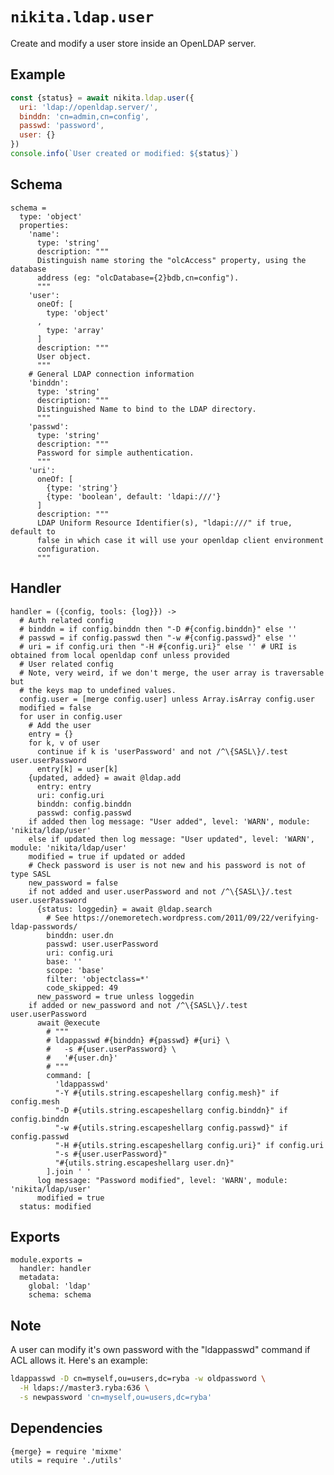 
# `nikita.ldap.user`

Create and modify a user store inside an OpenLDAP server.   

## Example

```js
const {status} = await nikita.ldap.user({
  uri: 'ldap://openldap.server/',
  binddn: 'cn=admin,cn=config',
  passwd: 'password',
  user: {}
})
console.info(`User created or modified: ${status}`)
```

## Schema

    schema =
      type: 'object'
      properties:
        'name':
          type: 'string'
          description: """
          Distinguish name storing the "olcAccess" property, using the database
          address (eg: "olcDatabase={2}bdb,cn=config").
          """
        'user':
          oneOf: [
            type: 'object'
          ,
            type: 'array'
          ]
          description: """
          User object.
          """
        # General LDAP connection information
        'binddn':
          type: 'string'
          description: """
          Distinguished Name to bind to the LDAP directory.
          """
        'passwd':
          type: 'string'
          description: """
          Password for simple authentication.
          """
        'uri':
          oneOf: [
            {type: 'string'}
            {type: 'boolean', default: 'ldapi:///'}
          ]
          description: """
          LDAP Uniform Resource Identifier(s), "ldapi:///" if true, default to
          false in which case it will use your openldap client environment
          configuration.
          """

## Handler

    handler = ({config, tools: {log}}) ->
      # Auth related config
      # binddn = if config.binddn then "-D #{config.binddn}" else ''
      # passwd = if config.passwd then "-w #{config.passwd}" else ''
      # uri = if config.uri then "-H #{config.uri}" else '' # URI is obtained from local openldap conf unless provided
      # User related config
      # Note, very weird, if we don't merge, the user array is traversable but
      # the keys map to undefined values.
      config.user = [merge config.user] unless Array.isArray config.user
      modified = false
      for user in config.user
        # Add the user
        entry = {}
        for k, v of user
          continue if k is 'userPassword' and not /^\{SASL\}/.test user.userPassword
          entry[k] = user[k]
        {updated, added} = await @ldap.add
          entry: entry
          uri: config.uri
          binddn: config.binddn
          passwd: config.passwd
        if added then log message: "User added", level: 'WARN', module: 'nikita/ldap/user'
        else if updated then log message: "User updated", level: 'WARN', module: 'nikita/ldap/user'
        modified = true if updated or added
        # Check password is user is not new and his password is not of type SASL
        new_password = false
        if not added and user.userPassword and not /^\{SASL\}/.test user.userPassword
          {status: loggedin} = await @ldap.search
            # See https://onemoretech.wordpress.com/2011/09/22/verifying-ldap-passwords/
            binddn: user.dn
            passwd: user.userPassword
            uri: config.uri
            base: ''
            scope: 'base'
            filter: 'objectclass=*'
            code_skipped: 49
          new_password = true unless loggedin
        if added or new_password and not /^\{SASL\}/.test user.userPassword
          await @execute
            # """
            # ldappasswd #{binddn} #{passwd} #{uri} \
            #   -s #{user.userPassword} \
            #   '#{user.dn}'
            # """
            command: [
              'ldappasswd'
              "-Y #{utils.string.escapeshellarg config.mesh}" if config.mesh
              "-D #{utils.string.escapeshellarg config.binddn}" if config.binddn
              "-w #{utils.string.escapeshellarg config.passwd}" if config.passwd
              "-H #{utils.string.escapeshellarg config.uri}" if config.uri
              "-s #{user.userPassword}"
              "#{utils.string.escapeshellarg user.dn}"
            ].join ' '
          log message: "Password modified", level: 'WARN', module: 'nikita/ldap/user'
          modified = true
      status: modified

## Exports

    module.exports =
      handler: handler
      metadata:
        global: 'ldap'
        schema: schema

## Note

A user can modify it's own password with the "ldappasswd" command if ACL allows
it. Here's an example:

```bash
ldappasswd -D cn=myself,ou=users,dc=ryba -w oldpassword \
  -H ldaps://master3.ryba:636 \
  -s newpassword 'cn=myself,ou=users,dc=ryba'
```

## Dependencies

    {merge} = require 'mixme'
    utils = require './utils'

[index]: http://www.zytrax.com/books/ldap/apa/indeces.html
